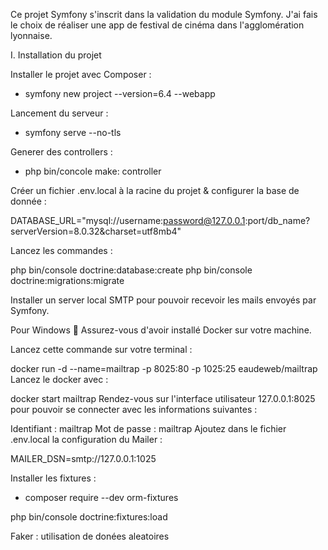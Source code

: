 Ce projet Symfony s'inscrit dans la validation du module Symfony. 
J'ai fais le choix de réaliser une app de festival de cinéma dans l'agglomération lyonnaise. 

I. Installation du projet 

Installer le projet avec Composer :

- symfony new project --version=6.4 --webapp

Lancement du serveur : 

- symfony serve --no-tls

Generer des controllers : 

- php bin/concole make: controller

Créer un fichier .env.local à la racine du projet & configurer la base de donnée :

DATABASE_URL="mysql://username:password@127.0.0.1:port/db_name?serverVersion=8.0.32&charset=utf8mb4"

Lancez les commandes :

php bin/console doctrine:database:create
php bin/console doctrine:migrations:migrate

Installer un server local SMTP pour pouvoir recevoir les mails envoyés par Symfony.

Pour Windows 📠
Assurez-vous d'avoir installé Docker sur votre machine.

Lancez cette commande sur votre terminal :

docker run -d --name=mailtrap -p 8025:80 -p 1025:25 eaudeweb/mailtrap
Lancez le docker avec :

docker start mailtrap
Rendez-vous sur l'interface utilisateur 127.0.0.1:8025 pour pouvoir se connecter avec les informations suivantes :

Identifiant : mailtrap
Mot de passe : mailtrap
Ajoutez dans le fichier .env.local la configuration du Mailer :

MAILER_DSN=smtp://127.0.0.1:1025

Installer les fixtures :

- composer require --dev orm-fixtures

php bin/console doctrine:fixtures:load

Faker : utilisation de donées aleatoires